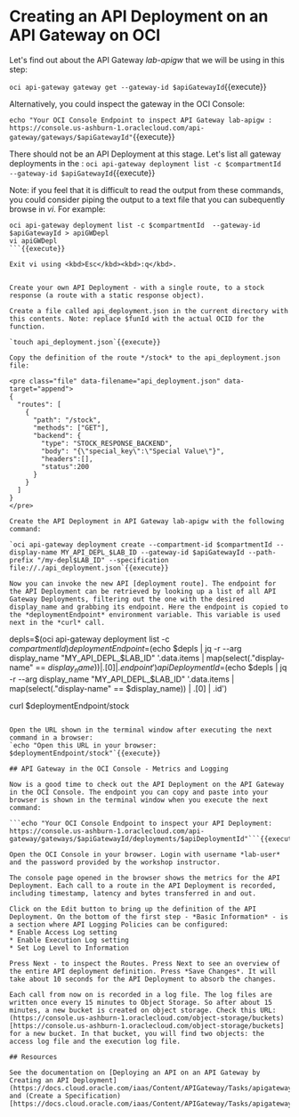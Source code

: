 # Creating an API Deployment on an API Gateway on OCI

Let's find out about the API Gateway *lab-apigw* that we will be using in this step:

`oci api-gateway gateway get --gateway-id $apiGatewayId`{{execute}}

Alternatively, you could inspect the gateway in the OCI Console:

```echo "Your OCI Console Endpoint to inspect API Gateway lab-apigw : https://console.us-ashburn-1.oraclecloud.com/api-gateway/gateways/$apiGatewayId"```{{execute}}


There should not be an API Deployment at this stage. Let's list all gateway deployments in the :
`oci api-gateway deployment list -c $compartmentId  --gateway-id $apiGatewayId`{{execute}}

Note: if you feel that it is difficult to read the output from these commands, you could consider piping the output to a text file that you can subequently browse in *vi*. For example:

```
oci api-gateway deployment list -c $compartmentId  --gateway-id $apiGatewayId > apiGWDepl
vi apiGWDepl
```{{execute}}

Exit vi using <kbd>Esc</kbd><kbd>:q</kbd>.


Create your own API Deployment - with a single route, to a stock response (a route with a static response object).

Create a file called api_deployment.json in the current directory with this contents. Note: replace $funId with the actual OCID for the function.

`touch api_deployment.json`{{execute}}

Copy the definition of the route */stock* to the api_deployment.json file:

<pre class="file" data-filename="api_deployment.json" data-target="append">
{
  "routes": [
    {
      "path": "/stock",
      "methods": ["GET"],
      "backend": {
        "type": "STOCK_RESPONSE_BACKEND",
        "body": "{\"special_key\":\"Special Value\"}",
        "headers":[],
        "status":200
      }
    }
  ]
}
</pre>

Create the API Deployment in API Gateway lab-apigw with the following command:  

`oci api-gateway deployment create --compartment-id $compartmentId --display-name MY_API_DEPL_$LAB_ID --gateway-id $apiGatewayId --path-prefix "/my-depl$LAB_ID" --specification file://./api_deployment.json`{{execute}}

Now you can invoke the new API [deployment route]. The endpoint for the API Deployment can be retrieved by looking up a list of all API Gateway Deployments, filtering out the one with the desired display_name and grabbing its endpoint. Here the endpoint is copied to the *deploymentEndpoint* environment variable. This variable is used next in the *curl* call.

```
depls=$(oci api-gateway deployment list -c $compartmentId)
deploymentEndpoint=$(echo $depls | jq -r --arg display_name "MY_API_DEPL_$LAB_ID" '.data.items | map(select(."display-name" == $display_name)) | .[0] | .endpoint')
apiDeploymentId=$(echo $depls | jq -r --arg display_name "MY_API_DEPL_$LAB_ID" '.data.items | map(select(."display-name" == $display_name)) | .[0] | .id')

curl $deploymentEndpoint/stock
```{{execute}}

Open the URL shown in the terminal window after executing the next command in a browser:
`echo "Open this URL in your browser: $deploymentEndpoint/stock"`{{execute}}

## API Gateway in the OCI Console - Metrics and Logging

Now is a good time to check out the API Deployment on the API Gateway in the OCI Console. The endpoint you can copy and paste into your browser is shown in the terminal window when you execute the next command:

```echo "Your OCI Console Endpoint to inspect your API Deployment: https://console.us-ashburn-1.oraclecloud.com/api-gateway/gateways/$apiGatewayId/deployments/$apiDeploymentId"```{{execute}}

Open the OCI Console in your browser. Login with username *lab-user* and the password provided by the workshop instructor.

The console page opened in the browser shows the metrics for the API Deployment. Each call to a route in the API Deployment is recorded, including timestamp, latency and bytes transferred in and out.

Click on the Edit button to bring up the definition of the API Deployment. On the bottom of the first step - *Basic Information* - is a section where API Logging Policies can be configured:
* Enable Access Log setting
* Enable Execution Log setting
* Set Log Level to Information

Press Next - to inspect the Routes. Press Next to see an overview of the entire API deployment definition. Press *Save Changes*. It will take about 10 seconds for the API Deployment to absorb the changes.

Each call from now on is recorded in a log file. The log files are written once every 15 minutes to Object Storage. So after about 15 minutes, a new bucket is created on object storage. Check this URL: (https://console.us-ashburn-1.oraclecloud.com/object-storage/buckets)[https://console.us-ashburn-1.oraclecloud.com/object-storage/buckets] for a new bucket. In that bucket, you will find two objects: the access log file and the execution log file. 

## Resources

See the documentation on [Deploying an API on an API Gateway by Creating an API Deployment](https://docs.cloud.oracle.com/iaas/Content/APIGateway/Tasks/apigatewaycreatingdeployment.htm) and (Create a Specification)[https://docs.cloud.oracle.com/iaas/Content/APIGateway/Tasks/apigatewaycreatingspecification.htm].
